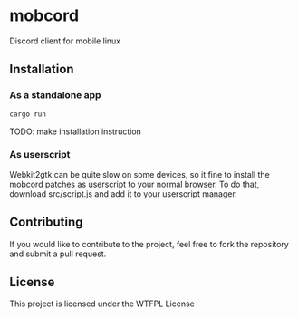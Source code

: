 # mobcord

Discord client for mobile linux

## Installation

### As a standalone app

```sh
cargo run
```

TODO: make installation instruction

### As userscript

Webkit2gtk can be quite slow on some devices, so it fine to install the mobcord patches as userscript to your normal browser.
To do that, download src/script.js and add it to your userscript manager.

## Contributing

If you would like to contribute to the project, feel free to fork the repository and submit a pull request.

## License

This project is licensed under the WTFPL License
